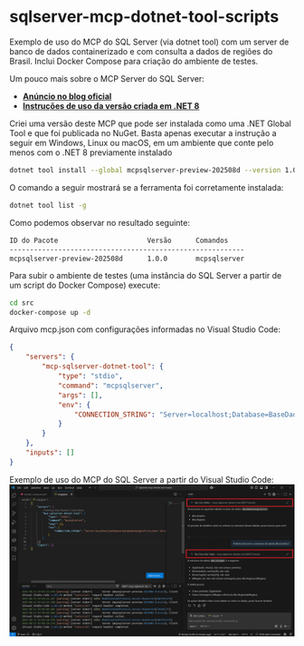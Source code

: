 # sqlserver-mcp-dotnet-tool-scripts
Exemplo de uso do MCP do SQL Server (via dotnet tool) com um server de banco de dados containerizado e com consulta a dados de regiões do Brasil. Inclui Docker Compose para criação do ambiente de testes.

Um pouco mais sobre o MCP Server do SQL Server:
- [**Anúncio no blog oficial**](https://devblogs.microsoft.com/azure-sql/introducing-mssql-mcp-server/)
- [**Instruções de uso da versão criada em .NET 8**](https://github.com/Azure-Samples/SQL-AI-samples/blob/main/MssqlMcp/dotnet/README.md)

Criei uma versão deste MCP que pode ser instalada como uma .NET Global Tool e que foi publicada no NuGet. Basta apenas executar a instrução a seguir em Windows, Linux ou macOS, em um ambiente que conte pelo menos com o .NET 8 previamente instalado

```bash
dotnet tool install --global mcpsqlserver-preview-202508d --version 1.0.0
```

O comando a seguir mostrará se a ferramenta foi corretamente instalada:

```bash
dotnet tool list -g
```

Como podemos observar no resultado seguinte:

```
ID do Pacote                      Versão      Comandos
----------------------------------------------------------
mcpsqlserver-preview-202508d      1.0.0       mcpsqlserver
```

Para subir o ambiente de testes (uma instância do SQL Server a partir de um script do Docker Compose) execute:

```bash
cd src
docker-compose up -d
```

Arquivo mcp.json com configurações informadas no Visual Studio Code:

```json
{
	"servers": {
		"mcp-sqlserver-dotnet-tool": {
			"type": "stdio",
			"command": "mcpsqlserver",
			"args": [],
			"env": {
                "CONNECTION_STRING": "Server=localhost;Database=BaseDadosGeograficos;User Id=sa;Password=SqlServer2025!;TrustServerCertificate=True;"
			}
		}
	},
	"inputs": []
}
```

Exemplo de uso do MCP do SQL Server a partir do Visual Studio Code:
![Aplicação em execução](img/vscode-mcp-sqlserver-01.png)
